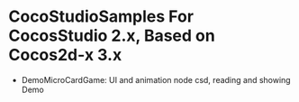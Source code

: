 CocoStudioSamples
For CocosStudio 2.x, Based on Cocos2d-x 3.x
=================

  - DemoMicroCardGame: UI and animation node csd, reading and showing Demo
